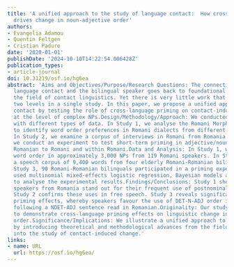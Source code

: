 ```yaml
---
title: 'A unified approach to the study of language contact:  How cross-language priming
  drives change in noun-adjective order'
authors:
- Evangelia Adamou
- Quentin Feltgen
- Cristian Padure
date: '2020-01-01'
publishDate: '2024-10-10T14:22:54.006428Z'
publication_types:
- article-journal
doi: 10.31219/osf.io/hg6ea
abstract: 'Aims and Objectives/Purpose/Research Questions: The connection between
  language contact and the bilingual speaker goes back to foundational authors in
  the field of contact linguistics. Yet there is very little work that combines these
  two levels in a single study. In this paper, we propose a unified approach to language
  contact by testing the role of cross-language priming on contact-induced change
  at the level of complex NPs.Design/Methodology/Approach: We conducted three studies
  with different types of data. In Study 1, we analyse the Romani Morpho-Syntax database
  to identify word order preferences in Romani dialects from different countries.
  In Study 2, we examine a corpus of interviews in Romani from Romania. In Study 3,
  we conduct an experiment to test short-term priming in adjective/noun order from
  Romanian to Romani and within Romani.Data and Analysis: In Study 1, we examine the
  word order in approximately 3,000 NPs from 119 Romani speakers. In Study 2, we analyse
  a speech corpus of 9,400 words from four elderly Romani-Romanian bilinguals. In
  Study 3, 90 Romani-Romanian bilinguals participated in a priming experiment. We
  used multinomial mixed-effects logistic regression, Bayesian models and Random Forests
  to analyse the experimental results.Findings/Conclusions: Study 1 shows that Romani
  speakers from Romania stand out for their frequent use of postnominal adjectives.
  Study 2 confirms these uses in free speech. Study 3 reveals significant cross-language
  priming effects, whereby speakers favour the use of DET-N-ADJ order in Romani immediately
  following a NDET-ADJ sentence read in Romanian.Originality: Our study is the first
  to demonstrate cross-language priming effects on linguistic change in adjective/noun
  order.Significance/Implications: We illustrate a unified approach to language contact
  by introducing theoretical and methodological advances from the field of bilingualism
  into the study of contact-induced change.'
links:
- name: URL
  url: https://osf.io/hg6ea/
---
```

